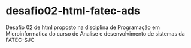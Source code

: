 # desafio02-html-fatec-ads
 Desafio 02 de html proposto na disciplina de Programação em Microinformatica do curso de Analise e desenvolvimento de sistemas da FATEC-SJC
